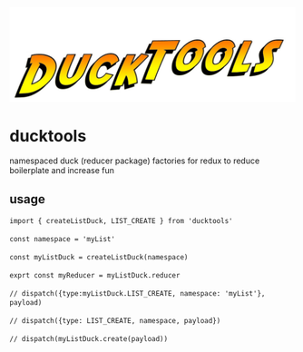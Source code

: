 ![Ducktools Logo](logo.jpg)
# ducktools
namespaced duck (reducer package) factories for redux to reduce boilerplate and increase fun

## usage
```
import { createListDuck, LIST_CREATE } from 'ducktools'

const namespace = 'myList'

const myListDuck = createListDuck(namespace)

exprt const myReducer = myListDuck.reducer

// dispatch({type:myListDuck.LIST_CREATE, namespace: 'myList'}, payload)

// dispatch({type: LIST_CREATE, namespace, payload})

// dispatch(myListDuck.create(payload))
```
